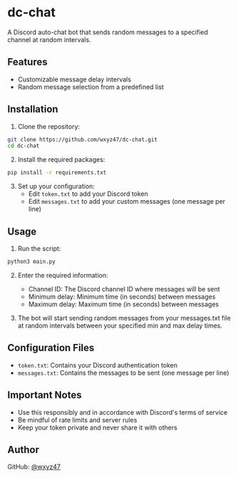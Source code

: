 # dc-chat

A Discord auto-chat bot that sends random messages to a specified channel at random intervals.

## Features

- Customizable message delay intervals
- Random message selection from a predefined list

## Installation

1. Clone the repository:
```bash
git clone https://github.com/wxyz47/dc-chat.git
cd dc-chat
```

2. Install the required packages:
```bash
pip install -r requirements.txt
```

3. Set up your configuration:
   - Edit `token.txt` to add your Discord token
   - Edit `messages.txt` to add your custom messages (one message per line)

## Usage

1. Run the script:
```bash
python3 main.py
```

2. Enter the required information:
   - Channel ID: The Discord channel ID where messages will be sent
   - Minimum delay: Minimum time (in seconds) between messages
   - Maximum delay: Maximum time (in seconds) between messages

3. The bot will start sending random messages from your messages.txt file at random intervals between your specified min and max delay times.

## Configuration Files

- `token.txt`: Contains your Discord authentication token
- `messages.txt`: Contains the messages to be sent (one message per line)

## Important Notes

- Use this responsibly and in accordance with Discord's terms of service
- Be mindful of rate limits and server rules
- Keep your token private and never share it with others

## Author

GitHub: [@wxyz47](https://github.com/wxyz47)

